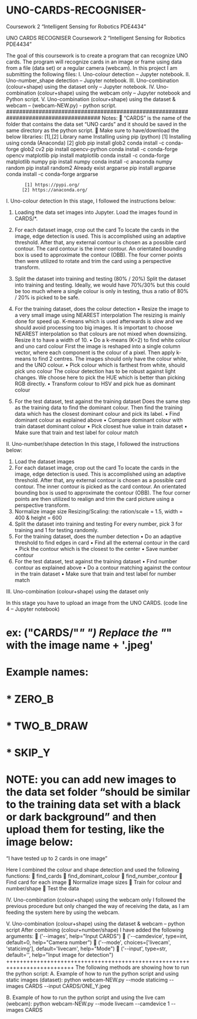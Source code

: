 # UNO-CARDS-RECOGNISER-
Coursework 2 “Intelligent Sensing for Robotics PDE4434”



UNO CARDS RECOGNISER 
Coursework 2 “Intelligent Sensing for Robotics PDE4434”

The goal of this coursework is to create a program that can recognize UNO cards. The program will recognize cards in an image or frame using data from a file (data set) or a regular camera (webcam).
In this project I am submitting the following files:
I.	Uno-colour detection – Jupyter notebook.
II.	Uno-number_shape detection – Jupyter notebook.
III.	Uno-combination (colour+shape) using the dataset only – Jupyter notebook.
IV.	Uno-combination (colour+shape) using the webcam only – Jupyter notebook and Python script.
V.	Uno-combination (colour+shape) using the dataset & webcam – (webcam-NEW.py) - python script. 
#####################################################################################
Notes:
	“CARDS” is the name of the folder that contains the data set “UNO cards” and it should be saved in the same directory as the python script.
	Make sure to have/download the below libraries: [1],[2]
Library name	Installing using pip (python) [1]	Installing using conda (Anaconda) [2]
glob	pip install glob2	conda install -c conda-forge glob2
cv2	pip install opencv-python	conda install -c conda-forge opencv
matplotlib	pip install matplotlib	conda install -c conda-forge matplotlib
numpy	pip install numpy	conda install -c anaconda numpy
random	pip install random2	Already exist
argparse	pip install argparse	conda install -c conda-forge argparse
           
           
           [1] https://pypi.org/
          [2] https://anaconda.org/


I.	Uno-colour detection
In this stage, I followed the instructions below:
1.	Loading the data set images into Jupyter.
Load the images found in CARDS/*. 

2.	For each dataset image, crop out the card
To locate the cards in the image, edge detection is used. This is accomplished using an adaptive threshold. After that, any external contour is chosen as a possible card contour. The card contour is the inner contour.  An orientated bounding box is used to approximate the contour (OBB). The four corner points then were utilized to rotate and trim the card using a perspective transform.
3.	Split the dataset into training and testing (80% / 20%)
Split the dataset into training and testing. Ideally, we would have 70%/30% but this could be too much where a single colour is only in testing, thus a ratio of 80% / 20% is picked to be safe.
4.	For the training dataset, does the colour detection
•	Resize the image to a very small image using NEAREST interpolation
The resizing is mainly done for speed up. K-means which is used afterwards is slow and we should avoid processing too big images. It is important to choose NEAREST interpolation so that colours are not mixed when downsizing. Resize it to have a width of 10.
•	Do a k-means (K=2) to find white colour and uno card colour
First the image is reshaped into a single column vector, where each component is the colour of a pixel. Then apply k-means to find 2 centres. The images should only have the colour white, and the UNO colour.
•	Pick colour which is farthest from white, should pick uno colour
The colour detection has to be robust against light changes. We choose here to pick the HUE which is better than picking RGB directly.
•	Transform colour to HSV and pick hue as dominant colour

5.	For the test dataset, test against the training dataset
Does the same step as the training data to find the dominant colour. Then find the training data which has the closest dominant colour and pick its label.
•	Find dominant colour as explained above
•	Compare dominant colour with train dataset dominant colour
•	Pick closest hue value in train dataset
•	Make sure that train and test label for colour match

II.	Uno-number/shape detection
In this stage, I followed the instructions below:
1.	Load the dataset images
2.	For each dataset image, crop out the card
To locate the cards in the image, edge detection is used. This is accomplished using an adaptive threshold. 
After that, any external contour is chosen as a possible card contour.  The inner contour is picked as the card contour.
An orientated bounding box is used to approximate the contour (OBB).  The four corner points are then utilized to realign and trim the card picture using a perspective transform.
3.	Normalize image size
Resizing/Scaling: the ration/scale = 1.5, width = 400 & height = 600
4.	Split the dataset into training and testing
For every number, pick 3 for training and 1 for testing randomly.
5.	For the training dataset, does the number detection
•	Do an adaptive threshold to find edges in card
•	Find all the external contour in the card
•	Pick the contour which is the closest to the center
•	Save number contour
6.	For the test dataset, test against the training dataset
•	Find number contour as explained above
•	Do a contour matching against the contour in the train dataset
•	Make sure that train and test label for number match



III.	Uno-combination (colour+shape) using the dataset only

In this stage you have to upload an image from the UNO CARDS. (code line 4 – Jupyter notebook)
#  ex: ("CARDS/"*" ") Replace the "*" with the image name + '.jpeg'
# Example names:
  #  * ZERO_B
  #  * TWO_B_DRAW
  #  * SKIP_Y



# NOTE: you can add new images to the data set folder “should be similar to the training data set with a black or dark background” and then upload them for testing, like the image below:
“I have tested up to 2 cards in one image”
 
Here I combined the colour and shape detection and used the following functions:
	find_cards
	find_dominant_colour
	find_number_contour
	Find card for each image
	Normalize image sizes
	Train for colour and number/shape
	Test the data


IV.	Uno-combination (colour+shape) using the webcam only
I followed the previous procedure but only changed the way of receiving the data, as I am feeding the system here by using the webcam. 

V.	Uno-combination (colour+shape) using the dataset & webcam – python script
After combining (colour+number/shape) I have added the following arguments:
	('--images', help="Input CARDS")
	('--camdevice', type=int, default=0, help="Camera number")
	('--mode', choices=['livecam', 'staticimg'], default='livecam', help="Mode")
	('--input', type=str, default='', help="Input image for detection")
++++++++++++++++++++++++++++++++++++++++++++++++++++++++++++++++++++++++++
The following methods are showing how to run the python script: 
A.  Example of how to run the python script and using static images (dataset):
python webcam-NEW.py --mode staticimg --images CARDS --input CARDS/ONE_Y.jpeg

B.  Example of how to run the python script and using the live cam (webcam):
python webcam-NEW.py --mode livecam --camdevice 1 --images CARDS
